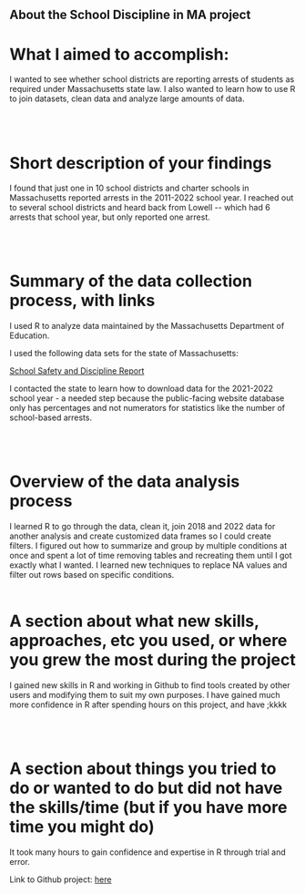  <!-- GETTING STARTED -->
## About the School Discipline in MA project

<h1>What I aimed to accomplish:</h1>

<p>I wanted to see whether school districts are reporting arrests of students as required under Massachusetts state law. I also wanted to learn how to use R to join datasets, clean data and analyze large amounts of data. </p>

<br>
<br>
<h1>Short description of your findings</h1>
<p> I found that just one in 10 school districts and charter schools in Massachusetts reported arrests in the 2011-2022 school year. I reached out to several school districts and heard back from Lowell -- which had 6 arrests that school year, but only reported one arrest. </p>

<br>
<br>
<h1>Summary of the data collection process, with links</h1>
<p> I used R to analyze data maintained by the Massachusetts Department of Education.  </a> </p>
<p> I used the following data sets for the state of Massachusetts:</p>

<p><a href="https://www.doe.mass.edu/infoservices/data/ssdr/default.html">School Safety and Discipline Report </a></p>

<p> I contacted the state to learn how to download data for the 2021-2022 school year - a needed step because the public-facing website database only has percentages and not numerators for statistics like the number of school-based arrests. </p>

<br>
<br>
<h1>Overview of the data analysis process</h1>
<p>I learned R to go through the data, clean it, join 2018 and 2022 data for another analysis and create customized data frames so I could create filters. I figured out how to summarize and group by multiple conditions at once and spent a lot of time removing tables and recreating them until I got exactly what I wanted. I learned new techniques to replace NA values and filter out rows based on specific conditions. 

<br>
<br>
<h1>A section about what new skills, approaches, etc you used, or where you grew the most during the project</h1>
<p> I gained new skills in R and working in Github to find tools created by other users and modifying them to suit my own purposes. I have gained much more confidence in R after spending hours on this project, and have ;kkkk </p>

<br>
<br>
<h1>A section about things you tried to do or wanted to do but did not have the skills/time (but if you have more time you might do)</h1>
<p> It took many hours to gain confidence and expertise in R through trial and error. 
</p>


<p>Link to Github project: <a href="https://marinav13.github.io/Project3/">here</a></p>